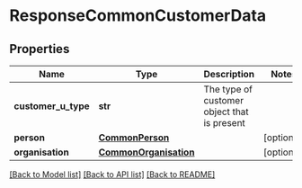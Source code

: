# ResponseCommonCustomerData

## Properties
Name | Type | Description | Notes
------------ | ------------- | ------------- | -------------
**customer_u_type** | **str** | The type of customer object that is present | 
**person** | [**CommonPerson**](CommonPerson.md) |  | [optional] 
**organisation** | [**CommonOrganisation**](CommonOrganisation.md) |  | [optional] 

[[Back to Model list]](../README.md#documentation-for-models) [[Back to API list]](../README.md#documentation-for-api-endpoints) [[Back to README]](../README.md)


